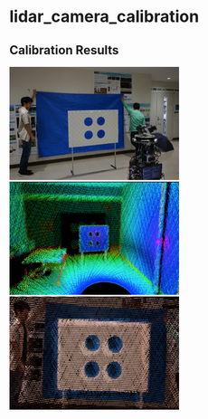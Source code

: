 # lidar_camera_calibration

## Calibration Results
<img src="https://github.com/Sadaku1993/calibration/blob/master/env.png"   width="300" height="200">
<img src="https://github.com/Sadaku1993/calibration/blob/master/raw.png"   width="300" height="200">
<img src="https://github.com/Sadaku1993/calibration/blob/master/cloud.png" width="300" height="200">
